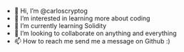 - 👋 Hi, I’m @carloscryptog
- 👀 I’m interested in learning more about coding
- 🌱 I’m currently learning Solidity    
- 💞️ I’m looking to collaborate on anything and everything
- 📫 How to reach me send me a message on Github :)

